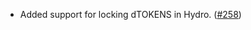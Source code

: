 - Added support for locking dTOKENS in Hydro.
  ([\#258](https://github.com/informalsystems/hydro/pull/258))
